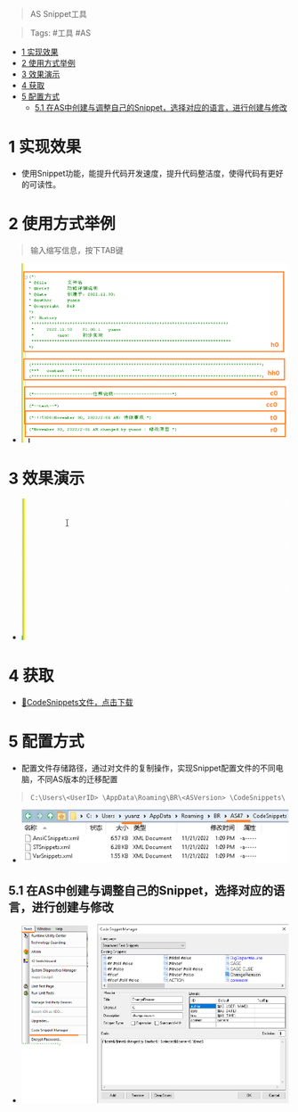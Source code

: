 > AS Snippet工具

> Tags: #工具 #AS

- [1 实现效果](#1%20%E5%AE%9E%E7%8E%B0%E6%95%88%E6%9E%9C)
- [2 使用方式举例](#2%20%E4%BD%BF%E7%94%A8%E6%96%B9%E5%BC%8F%E4%B8%BE%E4%BE%8B)
- [3 效果演示](#3%20%E6%95%88%E6%9E%9C%E6%BC%94%E7%A4%BA)
- [4 获取](#4%20%E8%8E%B7%E5%8F%96)
- [5 配置方式](#5%20%E9%85%8D%E7%BD%AE%E6%96%B9%E5%BC%8F)
	- [5.1 在AS中创建与调整自己的Snippet，选择对应的语言，进行创建与修改](#5.1%20%E5%9C%A8AS%E4%B8%AD%E5%88%9B%E5%BB%BA%E4%B8%8E%E8%B0%83%E6%95%B4%E8%87%AA%E5%B7%B1%E7%9A%84Snippet%EF%BC%8C%E9%80%89%E6%8B%A9%E5%AF%B9%E5%BA%94%E7%9A%84%E8%AF%AD%E8%A8%80%EF%BC%8C%E8%BF%9B%E8%A1%8C%E5%88%9B%E5%BB%BA%E4%B8%8E%E4%BF%AE%E6%94%B9)

# 1 实现效果

- 使用Snippet功能，能提升代码开发速度，提升代码整洁度，使得代码有更好的可读性。

# 2 使用方式举例

> 输入缩写信息，按下TAB键
- ![](FILES/004AS_Snippet工具/image-20221130021523412.png)

# 3 效果演示

- ![](FILES/004AS_Snippet工具/ASSnippetShow.gif)

# 4 获取

- [📂CodeSnippets文件，点击下载](/C07_工具/FILES/004AS_Snippet工具/CodeSnippets-2022-11-30.zip ':ignore')

# 5 配置方式

- 配置文件存储路径，通过对文件的复制操作，实现Snippet配置文件的不同电脑，不同AS版本的迁移配置
> `C:\Users\<UserID> \AppData\Roaming\BR\<ASVersion> \CodeSnippets\`

- ![](FILES/004AS_Snippet工具/image-20221130010718193.png)

## 5.1 在AS中创建与调整自己的Snippet，选择对应的语言，进行创建与修改

- ![](FILES/004AS_Snippet工具/image-20221130021813451.png)
